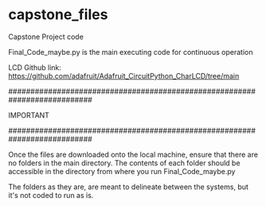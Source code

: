 # capstone_files
Capstone Project code

Final_Code_maybe.py is the main executing code for continuous operation


LCD Github link:
https://github.com/adafruit/Adafruit_CircuitPython_CharLCD/tree/main

###########################################################################

IMPORTANT

###########################################################################

Once the files are downloaded onto the local machine, ensure that there are no folders in the main directory. The contents of each folder should be accessible in the directory from where you run Final_Code_maybe.py

The folders as they are, are meant to delineate between the systems, but it's not coded to run as is. 
